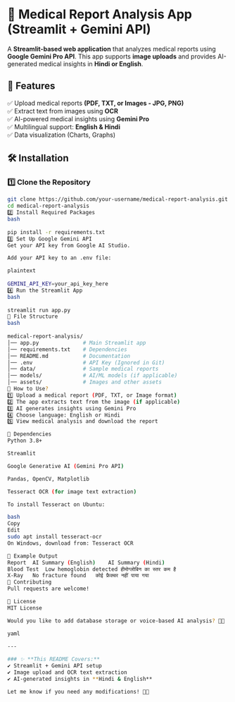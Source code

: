 
 
# 🏥 Medical Report Analysis App (Streamlit + Gemini API)  

A **Streamlit-based web application** that analyzes medical reports using **Google Gemini Pro API**. This app supports **image uploads** and provides AI-generated medical insights in **Hindi or English**.  

## 🚀 Features  
✅ Upload medical reports **(PDF, TXT, or Images - JPG, PNG)**  
✅ Extract text from images using **OCR**  
✅ AI-powered medical insights using **Gemini Pro**  
✅ Multilingual support: **English & Hindi**  
✅ Data visualization (Charts, Graphs)  

## 🛠️ Installation  

### 1️⃣ **Clone the Repository**  
```bash
git clone https://github.com/your-username/medical-report-analysis.git
cd medical-report-analysis
2️⃣ Install Required Packages
bash
 
pip install -r requirements.txt
3️⃣ Set Up Google Gemini API
Get your API key from Google AI Studio.

Add your API key to an .env file:

plaintext
 
GEMINI_API_KEY=your_api_key_here
4️⃣ Run the Streamlit App
bash
 
streamlit run app.py
📁 File Structure
bash
 
medical-report-analysis/
│── app.py              # Main Streamlit app
│── requirements.txt    # Dependencies
│── README.md           # Documentation
│── .env                # API Key (Ignored in Git)
│── data/               # Sample medical reports
│── models/             # AI/ML models (if applicable)
│── assets/             # Images and other assets
🏥 How to Use?
1️⃣ Upload a medical report (PDF, TXT, or Image format)
2️⃣ The app extracts text from the image (if applicable)
3️⃣ AI generates insights using Gemini Pro
4️⃣ Choose language: English or Hindi
5️⃣ View medical analysis and download the report

🔑 Dependencies
Python 3.8+

Streamlit

Google Generative AI (Gemini Pro API)

Pandas, OpenCV, Matplotlib

Tesseract OCR (for image text extraction)

To install Tesseract on Ubuntu:

bash
Copy
Edit
sudo apt install tesseract-ocr
On Windows, download from: Tesseract OCR

📌 Example Output
Report	AI Summary (English)	AI Summary (Hindi)
Blood Test	Low hemoglobin detected	हीमोग्लोबिन का स्तर कम है
X-Ray	No fracture found	कोई फ्रैक्चर नहीं पाया गया
🤝 Contributing
Pull requests are welcome!

📜 License
MIT License

Would you like to add database storage or voice-based AI analysis? 🚀😊

yaml
 
---

### ✨ **This README Covers:**  
✔️ Streamlit + Gemini API setup  
✔️ Image upload and OCR text extraction  
✔️ AI-generated insights in **Hindi & English**  

Let me know if you need any modifications! 🚀🔥
